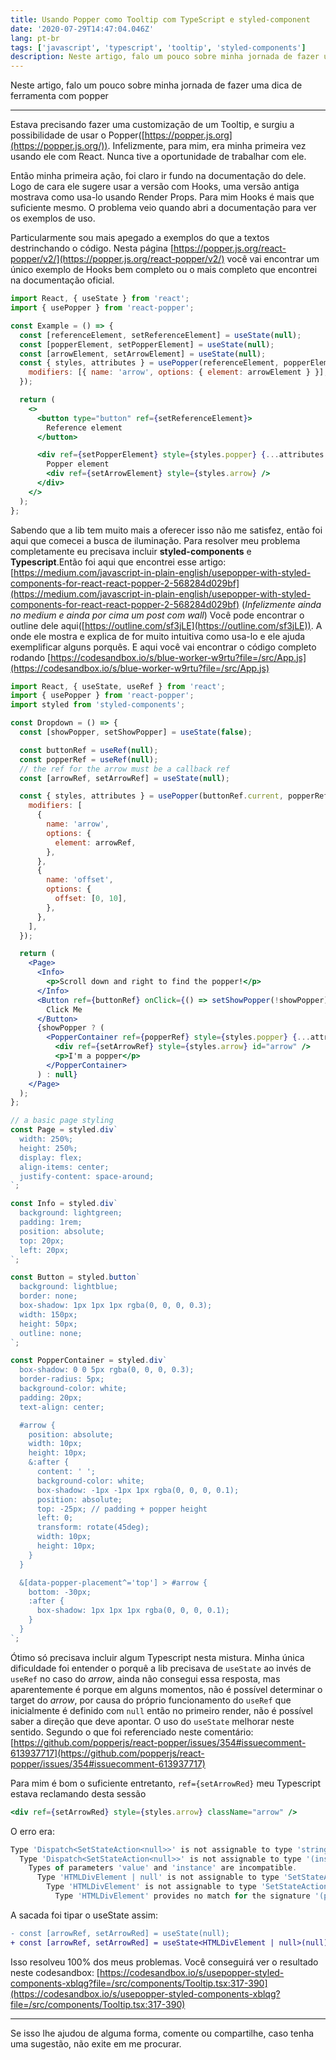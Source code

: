 ```yaml
---
title: Usando Popper como Tooltip com TypeScript e styled-component
date: '2020-07-29T14:47:04.046Z'
lang: pt-br
tags: ['javascript', 'typescript', 'tooltip', 'styled-components']
description: Neste artigo, falo um pouco sobre minha jornada de fazer uma dica de ferramenta com popper
---
```


Neste artigo, falo um pouco sobre minha jornada de fazer uma dica de ferramenta com popper

---

Estava precisando fazer uma customização de um Tooltip, e surgiu a possibilidade de usar o Popper([https://popper.js.org](https://popper.js.org/)). Infelizmente, para mim, era minha primeira vez usando ele com React. Nunca tive a oportunidade de trabalhar com ele.

Então minha primeira ação, foi claro ir fundo na documentação do dele. Logo de cara ele sugere usar a versão com Hooks, uma versão antiga mostrava como usa-lo usando Render Props. Para mim Hooks é mais que suficiente mesmo. O problema veio quando abri a documentação para ver os exemplos de uso.

Particularmente sou mais apegado a exemplos do que a textos destrinchando o código. Nesta página [https://popper.js.org/react-popper/v2/](https://popper.js.org/react-popper/v2/) você vai encontrar um único exemplo de Hooks bem completo ou o mais completo que encontrei na documentação oficial.

```jsx
import React, { useState } from 'react';
import { usePopper } from 'react-popper';

const Example = () => {
  const [referenceElement, setReferenceElement] = useState(null);
  const [popperElement, setPopperElement] = useState(null);
  const [arrowElement, setArrowElement] = useState(null);
  const { styles, attributes } = usePopper(referenceElement, popperElement, {
    modifiers: [{ name: 'arrow', options: { element: arrowElement } }],
  });

  return (
    <>
      <button type="button" ref={setReferenceElement}>
        Reference element
      </button>

      <div ref={setPopperElement} style={styles.popper} {...attributes.popper}>
        Popper element
        <div ref={setArrowElement} style={styles.arrow} />
      </div>
    </>
  );
};
```

Sabendo que a lib tem muito mais a oferecer isso não me satisfez, então foi aqui que comecei a busca de iluminação. Para resolver meu problema completamente eu precisava incluir **styled-components** e **Typescript**.Então foi aqui que encontrei esse artigo: [https://medium.com/javascript-in-plain-english/usepopper-with-styled-components-for-react-react-popper-2-568284d029bf](https://medium.com/javascript-in-plain-english/usepopper-with-styled-components-for-react-react-popper-2-568284d029bf) (_Infelizmente ainda no medium e ainda por cima um post com wall_) Você pode encontrar o outline dele aqui([https://outline.com/sf3jLE](https://outline.com/sf3jLE)). A onde ele mostra e explica de for muito intuitiva como usa-lo e ele ajuda exemplificar alguns porquês. E aqui você vai encontrar o código completo rodando [https://codesandbox.io/s/blue-worker-w9rtu?file=/src/App.js](https://codesandbox.io/s/blue-worker-w9rtu?file=/src/App.js)

```jsx
import React, { useState, useRef } from 'react';
import { usePopper } from 'react-popper';
import styled from 'styled-components';

const Dropdown = () => {
  const [showPopper, setShowPopper] = useState(false);

  const buttonRef = useRef(null);
  const popperRef = useRef(null);
  // the ref for the arrow must be a callback ref
  const [arrowRef, setArrowRef] = useState(null);

  const { styles, attributes } = usePopper(buttonRef.current, popperRef.current, {
    modifiers: [
      {
        name: 'arrow',
        options: {
          element: arrowRef,
        },
      },
      {
        name: 'offset',
        options: {
          offset: [0, 10],
        },
      },
    ],
  });

  return (
    <Page>
      <Info>
        <p>Scroll down and right to find the popper!</p>
      </Info>
      <Button ref={buttonRef} onClick={() => setShowPopper(!showPopper)}>
        Click Me
      </Button>
      {showPopper ? (
        <PopperContainer ref={popperRef} style={styles.popper} {...attributes.popper}>
          <div ref={setArrowRef} style={styles.arrow} id="arrow" />
          <p>I'm a popper</p>
        </PopperContainer>
      ) : null}
    </Page>
  );
};

// a basic page styling
const Page = styled.div`
  width: 250%;
  height: 250%;
  display: flex;
  align-items: center;
  justify-content: space-around;
`;

const Info = styled.div`
  background: lightgreen;
  padding: 1rem;
  position: absolute;
  top: 20px;
  left: 20px;
`;

const Button = styled.button`
  background: lightblue;
  border: none;
  box-shadow: 1px 1px 1px rgba(0, 0, 0, 0.3);
  width: 150px;
  height: 50px;
  outline: none;
`;

const PopperContainer = styled.div`
  box-shadow: 0 0 5px rgba(0, 0, 0, 0.3);
  border-radius: 5px;
  background-color: white;
  padding: 20px;
  text-align: center;

  #arrow {
    position: absolute;
    width: 10px;
    height: 10px;
    &:after {
      content: ' ';
      background-color: white;
      box-shadow: -1px -1px 1px rgba(0, 0, 0, 0.1);
      position: absolute;
      top: -25px; // padding + popper height
      left: 0;
      transform: rotate(45deg);
      width: 10px;
      height: 10px;
    }
  }

  &[data-popper-placement^='top'] > #arrow {
    bottom: -30px;
    :after {
      box-shadow: 1px 1px 1px rgba(0, 0, 0, 0.1);
    }
  }
`;
```

Ótimo só precisava incluir algum Typescript nesta mistura. Minha única dificuldade foi entender o porquê a lib precisava de `useState` ao invés de `useRef` no caso do _arrow_, ainda não consegui essa resposta, mas aparentemente é porque em alguns momentos, não é possível determinar o target do _arrow_, por causa do próprio funcionamento do `useRef` que inicialmente é definido com `null` então no primeiro render, não é possível saber a direção que deve apontar. O uso do `useState` melhorar neste sentido. Segundo o que foi referenciado neste comentário: [https://github.com/popperjs/react-popper/issues/354#issuecomment-613937717](https://github.com/popperjs/react-popper/issues/354#issuecomment-613937717)

Para mim é bom o suficiente entretanto, `ref={setArrowRed}` meu Typescript estava reclamando desta sessão

```jsx
<div ref={setArrowRed} style={styles.arrow} className="arrow" />
```

O erro era:

```jsx
Type 'Dispatch<SetStateAction<null>>' is not assignable to type 'string | ((instance: HTMLDivElement | null) => void) | RefObject<HTMLDivElement> | null | undefined'.
  Type 'Dispatch<SetStateAction<null>>' is not assignable to type '(instance: HTMLDivElement | null) => void'.
    Types of parameters 'value' and 'instance' are incompatible.
      Type 'HTMLDivElement | null' is not assignable to type 'SetStateAction<null>'.
        Type 'HTMLDivElement' is not assignable to type 'SetStateAction<null>'.
          Type 'HTMLDivElement' provides no match for the signature '(prevState: null): null'
```

A sacada foi tipar o useState assim:

```diff
- const [arrowRef, setArrowRed] = useState(null);
+ const [arrowRef, setArrowRed] = useState<HTMLDivElement | null>(null);
```

Isso resolveu 100% dos meus problemas. Você conseguirá ver o resultado neste codesandbox: [https://codesandbox.io/s/usepopper-styled-components-xblqg?file=/src/components/Tooltip.tsx:317-390](https://codesandbox.io/s/usepopper-styled-components-xblqg?file=/src/components/Tooltip.tsx:317-390)

---

Se isso lhe ajudou de alguma forma, comente ou compartilhe, caso tenha uma sugestão, não exite em me procurar.
